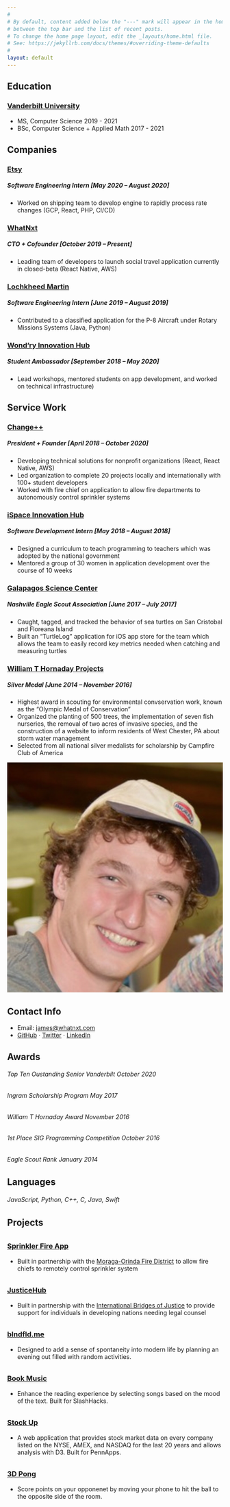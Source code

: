 ```yaml
---
#
# By default, content added below the "---" mark will appear in the home page
# between the top bar and the list of recent posts.
# To change the home page layout, edit the _layouts/home.html file.
# See: https://jekyllrb.com/docs/themes/#overriding-theme-defaults
#
layout: default
---
```


<div class="left">
  <h2>Education</h2>

  <h3>
    <a href="https://www.vanderbilt.edu/">Vanderbilt University</a>
  </h3>
  <ul>
    <li>MS, Computer Science <span>2019 - 2021</span></li>
    <li>BSc, Computer Science + Applied Math <span>2017 - 2021</span></li>

  </ul>

  <h2>Companies</h2>

  <h3>
    <a href="https://speakeasy.co">Etsy</a>
  </h3>
  <h5>Software Engineering Intern <span>[May 2020 – August 2020]</span></h5>
  <ul>
    <li>
    Worked on shipping team to develop engine to rapidly process rate changes (GCP, React, PHP, CI/CD)
    </li>
  </ul>

  <h3>
    <a href="https://whatnxt.com/">WhatNxt</a>
    <h5>CTO + Cofounder   <span>[October 2019 – Present]</span></h5>
  </h3>
  <ul>
    <li>
    Leading team of developers to launch social travel application currently in closed-beta (React Native, AWS)
    </li>
  </ul>

  <h3>
    <a href="https://www.lockheedmartin.com/en-us/index.html/">Lochkheed Martin</a>
    <h5>Software Engineering Intern <span>[June 2019 – August 2019]</span></h5>
  </h3>
  <ul>
    <li>Contributed to a classified application for the P-8 Aircraft under Rotary Missions Systems (Java, Python)</li>
  </ul>

  <h3>
    <a href="https://www.lockheedmartin.com/en-us/index.html/">Wond’ry Innovation Hub</a>
    <h5>Student Ambassador<span> [September 2018 – May 2020]</span></h5>
  </h3>
  <ul>
    <li>Lead workshops, mentored students on app development, and worked on technical infrastructure)</li>
  </ul>

  <h2>Service Work</h2>

  <h3>
    <a href="https://www.changeplusplus.org/">Change++</a>
    <h5>President + Founder<span> [April 2018 – October 2020]</span></h5>
  </h3>
  <ul>
    <li>Developing technical solutions for nonprofit organizations (React, React Native, AWS)</li>
    <li>Led organization to complete 20 projects locally and internationally with 100+ student developers </li>
    <li>Worked with fire chief on application to allow fire departments to autonomously control sprinkler systems</li>
  </ul>

  <h3>
    <a href="https://www.ispacegh.com/">iSpace Innovation Hub</a>
    <h5>Software Development Intern<span> [May 2018 – August 2018]</span></h5>
  </h3>
  <ul>
    <li>Designed a curriculum to teach programming to teachers which was adopted by the national government</li>
    <li>Mentored a group of 30 women in application development over the course of 10 weeks</li>
  </ul>

  <h3>
    <a href="https://www.google.com/search?q=galapagos+science+center&oq=galapagos+science+center&aqs=chrome..69i57j46i175i199j0i22i30l2.2272j0j7&sourceid=chrome&ie=UTF-8">Galapagos Science Center</a>
    <h5>Nashville Eagle Scout Association<span> [June 2017 – July 2017]</span></h5>
  </h3>
  <ul>
    <li>Caught, tagged, and tracked the behavior of sea turtles on San Cristobal and Floreana Island</li>
    <li>Built an “TurtleLog” application for iOS app store for the team which allows the team to easily record key metrics needed when catching and measuring turtles</li>
  </ul>

  <h3>
    <a href="https://www.dailylocal.com/news/national/area-eagle-scout-receives-award-for-conservation-projects/article_9ce132cc-2165-5a2c-8c36-35ac96a7311a.html">William T Hornaday Projects</a>
    <h5>Silver Medal<span> [June 2014 – November 2016]</span></h5>
  </h3>
  <ul>
    <li>Highest award in scouting for environmental convservation work, known as the “Olympic Medal of Conservation”</li>
    <li>Organized the planting of 500 trees, the implementation of seven fish nurseries, the removal of two acres of invasive species, and the construction of a website to inform residents of West Chester, PA about storm water management</li>
    <li>Selected from all national silver medalists for scholarship by Campfire Club of America</li>
  </ul>

</div>

<div class="middle"></div>

<div class="right">
  <img class="profile-pic" src="/assets/images/me.png"/>
  <h2>Contact Info</h2>
  <ul>
    <li>Email: <a href="mailto:james@whatnxt.com">james@whatnxt.com</a><br></li>
    <li><a href="https://github.com/jamzrob">GitHub</a> &middot; <a href="https://twitter.com/jamzrob">Twitter</a> &middot; <a href="https://www.linkedin.com/in/james-raubenheimer-83a96174/">LinkedIn</a></li>
  </ul>
  <h2>Awards</h2>
  <h6>
    Top Ten Oustanding Senior Vanderbilt
    <span>October 2020</span>
  </h6>
  <h6>
    Ingram Scholarship Program
    <span>May 2017</span>
  </h6>
  <h6>
    William T Hornaday Award
    <span>November 2016</span>
  </h6>
  <h6>
    1st Place SIG Programming Competition
    <span>October 2016</span>
  </h6>
  <h6>
    Eagle Scout Rank
    <span>January 2014</span>
  </h6>

  <h2>Languages</h2>
  <h6>
    JavaScript, Python, C++, C, Java, Swift
  </h6>

  <h2>Projects</h2>
  <h6>
    <h3>
      <a href="https://sprinklerfireapp.com/">Sprinkler Fire App</a>
    </h3>
    <ul>
      <li>
    Built in partnership with the <a href="https://www.mofd.org/">Moraga-Orinda Fire District</a> to allow fire chiefs to remotely control sprinkler system
      </li>
    </ul>
  </h6>
  <h6>
    <h3>
      <a href="https://github.com/changeplusplus/JusticeHub">JusticeHub</a>
    </h3>
    <ul>
      <li>
    Built in partnership with the <a href="https://www.ibj.org">International Bridges of Justice</a> to provide support for individuals in developing nations needing legal counsel
      </li>
    </ul>
  </h6>
  <h6>
    <h3>
      <a href="https://github.com/jamzrob/Blndfld.me">blndfld.me</a>
    </h3>
    <ul>
      <li>
    Designed to add a sense of spontaneity into modern life by planning an evening out filled with random activities.
      </li>
    </ul>
  </h6>
  <h6>
    <h3>
      <a href="https://github.com/jamzrob/BookMusice">Book Music</a>
    </h3>
    <ul>
      <li>
      Enhance the reading experience by selecting songs based on the mood of the text. Built for SlashHacks.
      </li>
    </ul>
  </h6>
  <h6>
    <h3>
      <a href="https://github.com/jamzrob/Stock_Up">Stock Up</a>
    </h3>
    <ul>
      <li>
      A web application that provides stock market data on every company listed on the NYSE, AMEX, and NASDAQ for the last 20 years and allows analysis with D3. Built for PennApps.
      </li>
    </ul>
  </h6>
  <h6>
    <h3>
      <a href="https://github.com/jamzrob/3D_Pong">3D Pong</a>
    </h3>
    <ul>
      <li>
       Score points on your opponenet by moving your phone to hit the ball to the opposite side of the room.
      </li>
    </ul>
  </h6>
</div>
